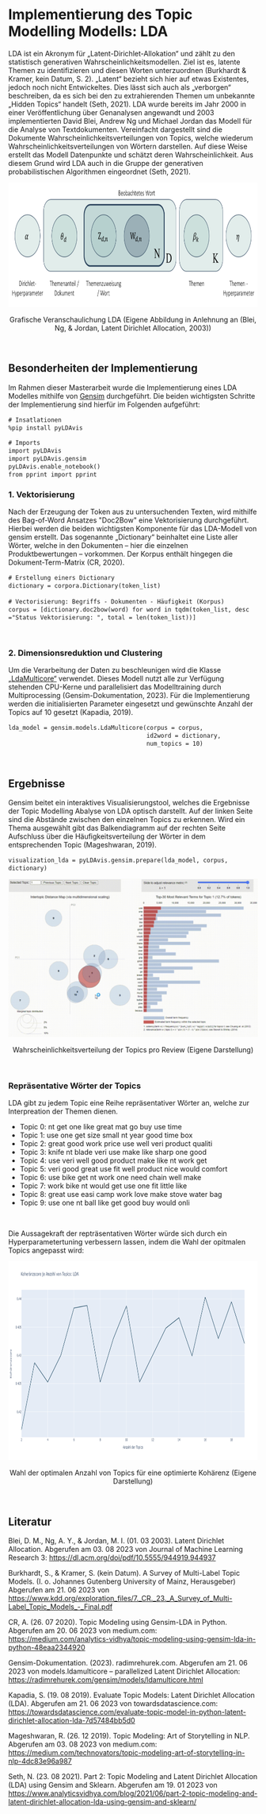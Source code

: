 # Implementierung des Topic Modelling Modells: LDA

LDA ist ein Akronym für „Latent-Dirichlet-Allokation“ und zählt zu den statistisch generativen Wahrscheinlichkeitsmodellen. Ziel ist es, latente Themen zu identifizieren und diesen Worten unterzuordnen (Burkhardt & Kramer, kein Datum, S. 2). „Latent“ bezieht sich hier auf etwas Existentes, jedoch noch nicht Entwickeltes. Dies lässt sich auch als „verborgen“ beschreiben, da es sich bei den zu extrahierenden Themen um unbekannte „Hidden Topics“ handelt (Seth, 2021). LDA wurde bereits im Jahr 2000 in einer Veröffentlichung über Genanalysen angewandt und 2003 implementierten David Blei, Andrew Ng und Michael Jordan das Modell für die Analyse von Textdokumenten. 
Vereinfacht dargestellt sind die Dokumente Wahrscheinlichkeitsverteilungen von Topics, welche wiederum Wahrscheinlichkeitsverteilungen von Wörtern darstellen. Auf diese Weise erstellt das Modell Datenpunkte und schätzt deren Wahrscheinlichkeit. Aus diesem Grund wird LDA auch in die Gruppe der generativen probabilistischen Algorithmen eingeordnet (Seth, 2021). 
<Br>
<p align="center">
  <img width="900" height="250" src="img/LDA_Theorie.png">
</p>
<p align="center">Grafische Veranschaulichung LDA (Eigene Abbildung in Anlehnung an (Blei, Ng, & Jordan, Latent Dirichlet Allocation, 2003))</p>

<Br>

## Besonderheiten der Implementierung
Im Rahmen dieser Masterarbeit wurde die Implementierung eines LDA Modelles mithilfe von [Gensim](https://radimrehurek.com/gensim/models/ldamodel.html) durchgeführt. Die beiden wichtigsten Schritte der Implementierung sind hierfür im Folgenden aufgeführt:

```
# Insatlationen
%pip install pyLDAvis
```
```
# Imports
import pyLDAvis
import pyLDAvis.gensim
pyLDAvis.enable_notebook()
from pprint import pprint
```

### 1. __Vektorisierung__
   
Nach der Erzeugung der Token aus zu untersuchenden Texten, wird mithilfe des Bag-of-Word Ansatzes "Doc2Bow" eine Vektorisierung durchgeführt. Hierbei werden die beiden wichtigsten Komponente für das LDA-Modell von gensim erstellt. Das sogenannte „Dictionary“ beinhaltet eine Liste aller Wörter, welche in den Dokumenten – hier die einzelnen Produktbewertungen – vorkommen. Der Korpus enthält hingegen die Dokument-Term-Matrix (CR, 2020).

```
# Erstellung einers Dictionary
dictionary = corpora.Dictionary(token_list)

# Vectorisierung: Begriffs - Dokumenten - Häufigkeit (Korpus)
corpus = [dictionary.doc2bow(word) for word in tqdm(token_list, desc ="Status Vektorisierung: ", total = len(token_list))]
```
<Br>

### 2. __Dimensionsreduktion und Clustering__
Um die Verarbeitung der Daten zu beschleunigen wird die Klasse [„LdaMulticore“](https://radimrehurek.com/gensim/models/ldamulticore.html) verwendet. Dieses Modell nutzt alle zur Verfügung stehenden CPU-Kerne und parallelisiert das Modelltraining durch Multiprocessing (Gensim-Dokumentation, 2023). Für die Implementierung werden die initialisierten Parameter eingesetzt und gewünschte Anzahl der Topics auf 10 gesetzt (Kapadia, 2019).

```
lda_model = gensim.models.LdaMulticore(corpus = corpus,
                                       id2word = dictionary,
                                       num_topics = 10) 
```
<Br>

## Ergebnisse
Gensim beitet ein interaktives Visualisierungstool, welches die Ergebnisse der Topic Modelling Abalyse von LDA optisch darstellt. Auf der linken Seite sind die Abstände zwischen den einzelnen Topics zu erkennen. Wird ein Thema ausgewählt gibt das Balkendiagramm auf der rechten Seite Aufschluss über die Häufigkeitsverteilung der Wörter in dem entsprechenden Topic (Mageshwaran, 2019).
<Br>
```
visualization_lda = pyLDAvis.gensim.prepare(lda_model, corpus, dictionary)
```

![Property_per_Topic](img/LDA_visualization.gif)
<p align="center">Wahrscheinlichkeitsverteilung der Topics pro Review (Eigene Darstellung)</p>
<Br>

### Repräsentative Wörter der Topics
LDA gibt zu jedem Topic eine Reihe repräsentativer Wörter an, welche zur Interpreation der Themen dienen.

-	Topic 0: nt get one like great mat go buy use time
-	Topic 1: use one get size small nt year good time box
-	Topic 2: great good work price use well veri product qualiti
-	Topic 3: knife nt blade veri use make like sharp one good
-	Topic 4: use veri well good product make like nt work get
-	Topic 5: veri good great use fit well product nice would comfort
-	Topic 6: use bike get nt work one need chain well make
-	Topic 7: work bike nt would get use one fit little like
-	Topic 8: great use easi camp work love make stove water bag
-	Topic 9: use one nt ball like get good buy would onli
<Br>

Die Aussagekraft der repträsentativen Wörter würde sich durch ein Hyperparametertuning verbessern lassen, indem die Wahl der opitmalen Topics angepasst wird:
<p align="center">
  <img width="850" height="400" src="img/LDA_Best_Coherence.png">
</p>
<p align="center">Wahl der optimalen Anzahl von Topics für eine optimierte Kohärenz (Eigene Darstellung)</p>
<Br>

## Literatur

Blei, D. M., Ng, A. Y., & Jordan, M. I. (01. 03 2003). Latent Dirichlet Allocation. Abgerufen am 03. 08 2023 von Journal of Machine Learning Research 3: https://dl.acm.org/doi/pdf/10.5555/944919.944937

Burkhardt, S., & Kramer, S. (kein Datum). A Survey of Multi-Label Topic Models. (I. o. Johannes Gutenberg University of Mainz, Herausgeber) Abgerufen am 21. 06 2023 von https://www.kdd.org/exploration_files/7._CR._23._A_Survey_of_Multi-Label_Topic_Models_-_Final.pdf

CR, A. (26. 07 2020). Topic Modeling using Gensim-LDA in Python. Abgerufen am 20. 06 2023 von medium.com: https://medium.com/analytics-vidhya/topic-modeling-using-gensim-lda-in-python-48eaa2344920

Gensim-Dokumentation. (2023). radimrehurek.com. Abgerufen am 21. 06 2023 von models.ldamulticore – parallelized Latent Dirichlet Allocation: https://radimrehurek.com/gensim/models/ldamulticore.html

Kapadia, S. (19. 08 2019). Evaluate Topic Models: Latent Dirichlet Allocation (LDA). Abgerufen am 21. 06 2023 von towardsdatascience.com: https://towardsdatascience.com/evaluate-topic-model-in-python-latent-dirichlet-allocation-lda-7d57484bb5d0

Mageshwaran, R. (26. 12 2019). Topic Modeling: Art of Storytelling in NLP. Abgerufen am 03. 08 2023 von medium.com: https://medium.com/technovators/topic-modeling-art-of-storytelling-in-nlp-4dc83e96a987

Seth, N. (23. 08 2021). Part 2: Topic Modeling and Latent Dirichlet Allocation (LDA) using Gensim and Sklearn. Abgerufen am 19. 01 2023 von https://www.analyticsvidhya.com/blog/2021/06/part-2-topic-modeling-and-latent-dirichlet-allocation-lda-using-gensim-and-sklearn/
